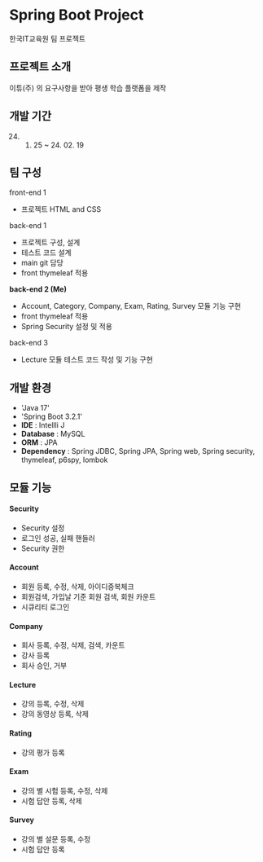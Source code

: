 # Spring Boot Project

한국IT교육원 팀 프로젝트


## 프로젝트 소개

이튜(주) 의 요구사항을 받아 평생 학습 플랫폼을 제작

## 개발 기간

24. 01. 25 ~ 24. 02. 19

## 팀 구성

front-end 1
- 프로젝트 HTML and CSS

back-end 1
- 프로젝트 구성, 설계
- 테스트 코드 설계
- main git 담당
- front thymeleaf 적용

**back-end 2 (Me)**
- Account, Category, Company, Exam, Rating, Survey 모듈 기능 구현
- front thymeleaf 적용
- Spring Security 설정 및 적용
                      
back-end 3
- Lecture 모듈 테스트 코드 작성 및 기능 구현


## 개발 환경
- 'Java 17'
- 'Spring Boot 3.2.1'
- **IDE** : Intellli J
- **Database** : MySQL
- **ORM** : JPA
- **Dependency** : Spring JDBC, Spring JPA, Spring web, Spring security, thymeleaf, p6spy, lombok

## 모듈 기능

#### Security
- Security 설정
- 로그인 성공, 실패 핸들러
- Security 권한

#### Account
- 회원 등록, 수정, 삭제, 아이디중복체크
- 회원검색, 가입날 기준 회원 검색, 회원 카운트
- 시큐리티 로그인

#### Company
- 회사 등록, 수정, 삭제, 검색, 카운트
- 강사 등록
- 회사 승인, 거부
  
#### Lecture
- 강의 등록, 수정, 삭제
- 강의 동영상 등록, 삭제
  
#### Rating
- 강의 평가 등록

#### Exam
- 강의 별 시험 등록, 수정, 삭제
- 시험 답안 등록, 삭제

#### Survey
- 강의 별 설문 등록, 수정
- 시험 답안 등록
